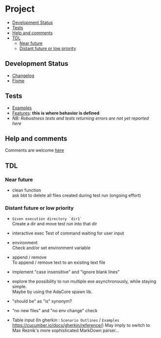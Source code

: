 Project  <!-- omit from toc -->
=======

- [Development Status](#development-status)
- [Tests](#tests)
- [Help and comments](#help-and-comments)
- [TDL](#tdl)
  - [Near future](#near-future)
  - [Distant future or low priority](#distant-future-or-low-priority)

## Development Status
- [Changelog](changelog.md)
- [Fixme](fixme.md)

## Tests
- [Examples](examples_results.md)
- [Features](features_results.md): **this is where behavior is defined** 
- *NB: Robustness tests and tests returning errors are not yet reported here*

## Help and comments
Comments are welcome [here](https://github.com/LionelDraghi/bbt/discussions)

## TDL

### Near future
  - clean function  
  ask bbt to delete all files created during test run (ongoing effort)

### Distant future or low priority
- ``Given execution directory `dir1` ``  
  Create a dir and move test run into that dir

- interactive exec
  Test of command waiting for user input

- environment  
  Check and/or set environment variable

- append / remove  
  To append / remove text to an existing text file

- implement "case insensitive" and "ignore blank lines" 
  
- explore the possibility to run multiple exe asynchronously, while staying simple.  
  Maybe by using the AdaCore spawn lib.

- "should be" as "is" synonym?
  
- "no new files" and "no env change" check

- Table input (In gherkin : `Scenario Outlines` / `Examples` https://cucumber.io/docs/gherkin/reference/)
May imply to switch to Max Reznik's more sophisticated MarkDown parser...

